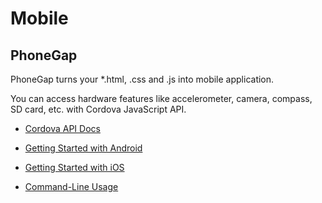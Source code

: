 Mobile
======

PhoneGap
--------

PhoneGap turns your \*.html, \.css and \.js into mobile application.

You can access hardware features like accelerometer, camera, compass, SD card, etc.
with Cordova JavaScript API.

* [Cordova API Docs](http://docs.phonegap.com/en/2.1.0/index.html)


* [Getting Started with Android](http://docs.phonegap.com/en/2.1.0/guide_getting-started_android_index.md.html#Getting%20Started%20with%20Android)
* [Getting Started with iOS](http://docs.phonegap.com/en/2.1.0/guide_getting-started_ios_index.md.html#Getting%20Started%20with%20iOS)

* [Command-Line Usage](http://docs.phonegap.com/en/2.1.0/guide_command-line_index.md.html#Command-Line%20Usage)

